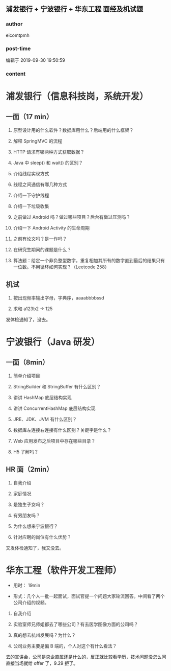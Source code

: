 ## 浦发银行 + 宁波银行 + 华东工程 面经及机试题
### author 
eicomtpmh
### post-time 

编辑于  2019-09-30 19:50:59
### content 
<div class="post-topic-des nc-post-content">
 <div>
  <h1 style="color: rgb(51,51,51);">
   <span>
    浦发银行（信息科技岗，系统开发）
   </span>
  </h1>
  <h2 style="color: rgb(51,51,51);">
   <span>
    一面（17 min）
   </span>
  </h2>
  <ol style="color: rgb(51,51,51);">
   <li>
    <p>
     <span>
      原型设计用的什么软件？数据库用什么？后端用的什么框架？
     </span>
    </p>
   </li>
   <li>
    <p>
     <span>
      解释 SpringMVC 的流程
     </span>
    </p>
   </li>
   <li>
    <p>
     <span>
      HTTP 请求有哪两种方式获取数据？
     </span>
    </p>
   </li>
   <li>
    <p>
     <span>
      Java 中 sleep() 和 wait() 的区别？
     </span>
    </p>
   </li>
   <li>
    <p>
     <span>
      介绍线程实现方式
     </span>
    </p>
   </li>
   <li>
    <p>
     <span>
      线程之间通信有哪几种方式
     </span>
    </p>
   </li>
   <li>
    <p>
     <span>
      介绍一下守护线程
     </span>
    </p>
   </li>
   <li>
    <p>
     <span>
      介绍一下垃圾收集
     </span>
    </p>
   </li>
   <li>
    <p>
     <span>
      之前做过 Android 吗？做过哪些项目？后台有做过压测吗？
     </span>
    </p>
   </li>
   <li>
    <p>
     <span>
      介绍一下 Android Activity 的生命周期
     </span>
    </p>
   </li>
   <li>
    <p>
     <span>
      之前有论文吗？是一作吗？
     </span>
    </p>
   </li>
   <li>
    <p>
     <span>
      在研究生期间的课题是什么？
     </span>
    </p>
   </li>
   <li>
    <p>
     <span>
      算法题：给定一个非负整型数字，重复相加其所有的数字直到最后的结果只有一位数。不用循环如何实现？（Leetcode 258）
     </span>
    </p>
   </li>
  </ol>
  <h2 style="color: rgb(51,51,51);">
   <span>
    机试
   </span>
  </h2>
  <ol style="color: rgb(51,51,51);">
   <li>
    <p>
     <span>
      按出现频率输出字母，字典序，aaaabbbbssd
     </span>
    </p>
   </li>
   <li>
    <div>
     <span>
      求和 a123b2  -&gt; 125
     </span>
    </div>
   </li>
  </ol>
  <div>
   发体检通知了，没去。
  </div>
 </div>
 <div>
  <h1 style="color: rgb(51,51,51);">
   <span>
    宁波银行（Java 研发）
   </span>
  </h1>
  <h2 style="color: rgb(51,51,51);">
   <span>
    一面（8min）
   </span>
  </h2>
  <ol style="color: rgb(51,51,51);">
   <li>
    <p>
     <span>
      简单介绍项目
     </span>
    </p>
   </li>
   <li>
    <p>
     <span>
      StringBuilder 和 StringBuffer 有什么区别？
     </span>
    </p>
   </li>
   <li>
    <p>
     <span>
      讲讲 HashMap 底层结构实现
     </span>
    </p>
   </li>
   <li>
    <p>
     <span>
      讲讲 ConcurrentHashMap 底层结构实现
     </span>
    </p>
   </li>
   <li>
    <p>
     <span>
      JRE、JDK、JVM 有什么区别？
     </span>
    </p>
   </li>
   <li>
    <p>
     <span>
      数据库左连接右连接有什么区别？关键字是什么？
     </span>
    </p>
   </li>
   <li>
    <p>
     <span>
      Web 应用发布之后项目中存在哪些目录？
     </span>
    </p>
   </li>
   <li>
    <p>
     <span>
      H5 了解吗？
     </span>
    </p>
   </li>
  </ol>
  <h2 style="color: rgb(51,51,51);">
   <span>
    HR 面（2min）
   </span>
  </h2>
  <ol style="color: rgb(51,51,51);">
   <li>
    <p>
     <span>
      自我介绍
     </span>
    </p>
   </li>
   <li>
    <p>
     <span>
      家庭情况
     </span>
    </p>
   </li>
   <li>
    <p>
     <span>
      是独生子女吗？
     </span>
    </p>
   </li>
   <li>
    <p>
     <span>
      有男朋友吗？
     </span>
    </p>
   </li>
   <li>
    <p>
     <span>
      为什么想来宁波银行？
     </span>
    </p>
   </li>
   <li>
    <p>
     <span>
      针对应聘的岗位有什么优势？
     </span>
    </p>
   </li>
  </ol>
  <div>
   <span style="color: rgb(51,51,51);">
    又发体检通知了，我又没去。
   </span>
   <font color="#333333">
    <br/>
   </font>
  </div>
  <h1 style="color: rgb(51,51,51);">
   <span>
    华东工程（软件开发工程师）
   </span>
  </h1>
  <ul style="color: rgb(51,51,51);">
   <li>
    <p>
     <span>
      用时： 19min
     </span>
    </p>
   </li>
   <li>
    <p>
     <span>
      形式：几个人一批一起面试，面试官提一个问题大家轮流回答。中间看了两个公司介绍的视频。
     </span>
    </p>
   </li>
  </ul>
  <ol style="color: rgb(51,51,51);">
   <li>
    <p>
     <span>
      自我介绍
     </span>
    </p>
   </li>
   <li>
    <p>
     <span>
      实验室师兄师姐都去了哪些公司？有去医学图像方面的公司吗？
     </span>
    </p>
   </li>
   <li>
    <p>
     <span>
      真的想去杭州发展吗？为什么？
     </span>
    </p>
   </li>
   <li>
    <p>
     <span>
      公司业务主要是偏 B 端的，个人对这个有什么看法？
     </span>
    </p>
   </li>
  </ol>
  去的宣讲会，公司是央企直属还是什么的，反正就比较看学历，技术问题没怎么问直接当场就给 offer 了，9.29 拒了。
  <br/>
 </div>
 <div>
  <br/>
 </div>
 <div>
 </div>
</div>
